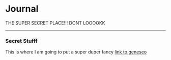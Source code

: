 # Journal

THE SUPER SECRET PLACE!!! DONT LOOOOKK 

---

### Secret Stufff

This is where I am going to put a super duper fancy [link to geneseo](www.https://geneseo.edu)
